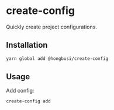 # create-config

Quickly create project configurations.

## Installation

``` bash
yarn global add @hongbusi/create-config
```

## Usage

Add config:

``` bash
create-config add
```
